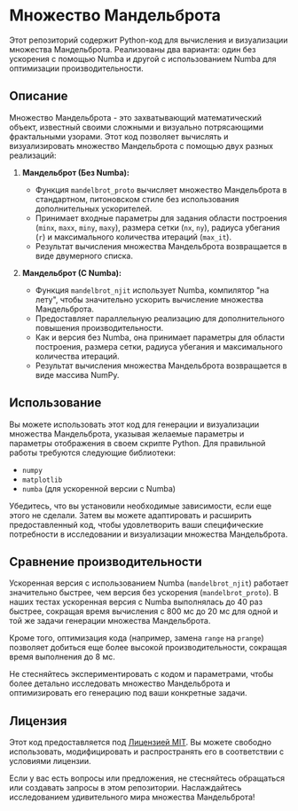 # Множество Мандельброта

Этот репозиторий содержит Python-код для вычисления и визуализации множества Мандельброта. Реализованы два варианта: один без ускорения с помощью Numba и другой с использованием Numba для оптимизации производительности.

## Описание

Множество Мандельброта - это захватывающий математический объект, известный своими сложными и визуально потрясающими фрактальными узорами. Этот код позволяет вычислять и визуализировать множество Мандельброта с помощью двух разных реализаций:

1. **Мандельброт (Без Numba):**
   - Функция `mandelbrot_proto` вычисляет множество Мандельброта в стандартном, питоновском стиле без использования дополнительных ускорителей.
   - Принимает входные параметры для задания области построения (`minx`, `maxx`, `miny`, `maxy`), размера сетки (`nx`, `ny`), радиуса убегания (`r`) и максимального количества итераций (`max_it`).
   - Результат вычисления множества Мандельброта возвращается в виде двумерного списка.

2. **Мандельброт (С Numba):**
   - Функция `mandelbrot_njit` использует Numba, компилятор "на лету", чтобы значительно ускорить вычисление множества Мандельброта.
   - Предоставляет параллельную реализацию для дополнительного повышения производительности.
   - Как и версия без Numba, она принимает параметры для области построения, размера сетки, радиуса убегания и максимального количества итераций.
   - Результат вычисления множества Мандельброта возвращается в виде массива NumPy.

## Использование

Вы можете использовать этот код для генерации и визуализации множества Мандельброта, указывая желаемые параметры и параметры отображения в своем скрипте Python. Для правильной работы требуются следующие библиотеки:

- `numpy`
- `matplotlib`
- `numba` (для ускоренной версии с Numba)

Убедитесь, что вы установили необходимые зависимости, если еще этого не сделали. Затем вы можете адаптировать и расширить предоставленный код, чтобы удовлетворить ваши специфические потребности в исследовании и визуализации множества Мандельброта.

## Сравнение производительности

Ускоренная версия с использованием Numba (`mandelbrot_njit`) работает значительно быстрее, чем версия без ускорения (`mandelbrot_proto`). В наших тестах ускоренная версия с Numba выполнялась до 40 раз быстрее, сокращая время вычисления с 800 мс до 20 мс для одной и той же задачи генерации множества Мандельброта.

Кроме того, оптимизация кода (например, замена `range` на `prange`) позволяет добиться еще более высокой производительности, сокращая время выполнения до 8 мс.

Не стесняйтесь экспериментировать с кодом и параметрами, чтобы более детально исследовать множество Мандельброта и оптимизировать его генерацию под ваши конкретные задачи.

## Лицензия

Этот код предоставляется под [Лицензией MIT](LICENSE). Вы можете свободно использовать, модифицировать и распространять его в соответствии с условиями лицензии.

Если у вас есть вопросы или предложения, не стесняйтесь обращаться или создавать запросы в этом репозитории. Наслаждайтесь исследованием удивительного мира множества Мандельброта!
